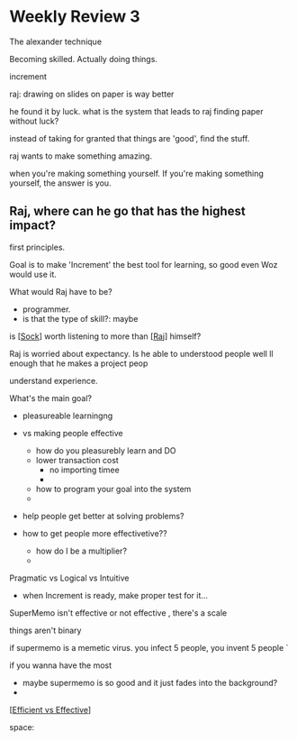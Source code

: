 # Weekly Review 3

The alexander technique

Becoming skilled. Actually doing things.


increment

raj: drawing on slides on paper is way better

he found it by luck.
what is the system that leads to raj finding paper without luck?

instead of taking for granted that things are 'good', find the stuff.

raj wants to make something amazing.

when you're making something yourself. If you're making something yourself, the answer is you.



## Raj, where can he go that has the highest impact?

first principles.

Goal is to make 'Increment' the best tool for learning, so good even Woz would use it. 

What would Raj have to be?
- programmer. 
- is that the type of skill?: maybe

is [[Sock]] worth listening to more than [[Raj]] himself?

Raj is worried about expectancy. 
Is he able to understood people well ll enough that he makes a project peop

understand experience.

What's the main goal?
- pleasureable learningng 
- vs making people effective
  - how do you pleasurebly learn and DO
  - lower transaction cost
    - no importing timee
    - 
  - how to program your goal into the system
  - 
- help people get better at solving problems?

- how to get people more effectivetive??    
  - how do I be a multiplier?
  - 




Pragmatic vs Logical vs Intuitive

- when Increment is ready, make proper test for it...


SuperMemo isn't effective or not effective , there's a scale

things aren't binary

if supermemo is a memetic virus. you infect 5 people, you invent 5 people
`

if you wanna have the most 


- maybe supermemo is so good and it just fades into the background?
- 

[[Efficient vs Effective]]


space: 

[//begin]: # "Autogenerated link references for markdown compatibility"
[Sock]: Sock "Sock"
[Raj]: Raj "Raj"
[Efficient vs Effective]: efficient-vs-effective "Efficient Vs Effective"
[//end]: # "Autogenerated link references"